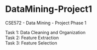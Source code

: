 # DataMining-Project1
CSE572 - Data Mining - Project Phase 1

Task 1: Data Cleaning and Organization\
Task 2: Feature Extraction\
Task 3: Feature Selection
  

